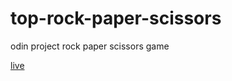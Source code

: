 # top-rock-paper-scissors
odin project rock paper scissors game

[live](https://lumsdnb.github.io/top-rps-frontend)
